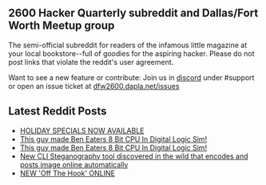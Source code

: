## 2600 Hacker Quarterly subreddit and Dallas/Fort Worth Meetup group
The semi-official subreddit for readers of the infamous little magazine at your local bookstore--full of goodies for the aspiring hacker. Please do not post links that violate the reddit's user agreement.

Want to see a new feature or contribute: 
Join us in [discord](https://dfw2600.dapla.net/chat) under #support or open an issue ticket at [dfw2600.dapla.net/issues](https://dfw2600.dapla.net/issues)

## Latest Reddit Posts
<!-- BLOG-POST-LIST:START -->
- [HOLIDAY SPECIALS NOW AVAILABLE](https://2600.com/content/holiday-specials-now-available)
- [This guy made Ben Eaters 8 Bit CPU In Digital Logic Sim!](https://www.reddit.com/r/2600/comments/184y4uv/this_guy_made_ben_eaters_8_bit_cpu_in_digital/)
- [This guy made Ben Eaters 8 Bit CPU In Digital Logic Sim!](https://www.reddit.com/r/2600/comments/184y4uw/this_guy_made_ben_eaters_8_bit_cpu_in_digital/)
- [New CLI Steganography tool discovered in the wild that encodes and posts image online automatically](https://www.reddit.com/r/2600/comments/1834vb0/new_cli_steganography_tool_discovered_in_the_wild/)
- [NEW 'Off The Hook' ONLINE](https://2600.com/hook/22-11-2023)
<!-- BLOG-POST-LIST:END -->
